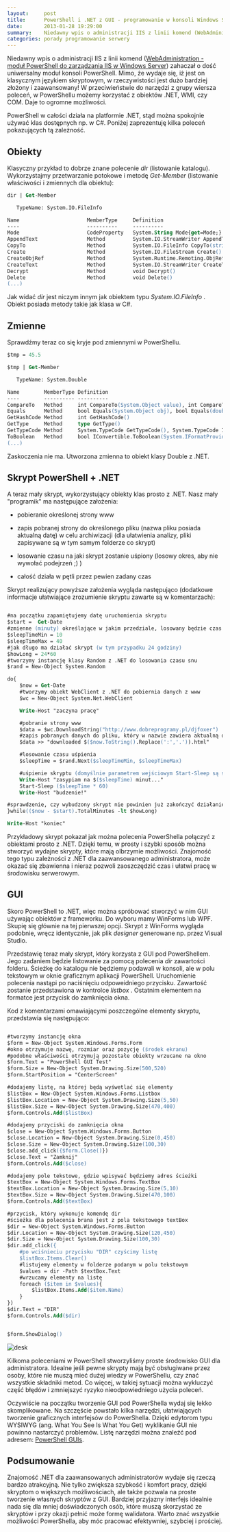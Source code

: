 ```yaml
---
layout:     post
title:      PowerShell i .NET z GUI - programowanie w konsoli Windows Server
date:       2013-01-28 19:29:00
summary:    Niedawny wpis o administracji IIS z linii komend (WebAdministration - moduł PowerShell do zarządzania IIS w Windows Serv...) zahaczał o dość uniwersalny moduł konsoli PowerShell. Mimo, że wydaje się, iż jest on klasycznym językiem skryptowym, w rzeczywistości jest dużo bardziej złożony i zaawansowany! W przeciwieństwie do narzędzi z grupy wiersza poleceń, w PowerShellu możemy korzystać z obiektów ...
categories: porady programowanie serwery
---
```




Niedawny wpis o administracji IIS z linii komend ([WebAdministration - moduł PowerShell do zarządzania IIS w Windows Server](http://www.dobreprogramy.pl/djfoxer/WebAdministration-modul-PowerShell-do-zarzadzania-IIS-w-Windows-Server,38739.html)) zahaczał o dość uniwersalny moduł konsoli PowerShell. Mimo, że wydaje się, iż jest on klasycznym językiem skryptowym, w rzeczywistości jest dużo bardziej złożony i zaawansowany! W przeciwieństwie do narzędzi z grupy wiersza poleceń, w PowerShellu możemy korzystać z obiektów .NET, WMI, czy COM. Daje to ogromne możliwości. 


PowerShell w całości działa na platformie .NET, stąd można spokojnie używać klas dostępnych np. w C#. Poniżej zaprezentuję kilka poleceń pokazujących tą zależność. 



## Obiekty



Klasyczny przykład to dobrze znane polecenie  *dir*  (listowanie katalogu). Wykorzystajmy przetwarzanie potokowe i metodę  *Get-Member*  (listowanie właściwości i zmiennych dla obiektu):


```ps
dir | Get-Member

   TypeName: System.IO.FileInfo

Name                      MemberType     Definition                                                          
----                      ----------     ----------                                                          
Mode                      CodeProperty   System.String Mode{get=Mode;}                                       
AppendText                Method         System.IO.StreamWriter AppendText()                                 
CopyTo                    Method         System.IO.FileInfo CopyTo(string destFileName), System.IO.FileInf...
Create                    Method         System.IO.FileStream Create()                                       
CreateObjRef              Method         System.Runtime.Remoting.ObjRef CreateObjRef(type requestedType)     
CreateText                Method         System.IO.StreamWriter CreateText()                                 
Decrypt                   Method         void Decrypt()                                                      
Delete                    Method         void Delete()                                
(...)

```


Jak widać  *dir*  jest niczym innym jak obiektem typu  *System.IO.FileInfo* . Obiekt posiada metody takie jak klasa w C#. 


## Zmienne


Sprawdźmy teraz co się kryje pod zmiennymi w PowerShellu. 


```ps
$tmp = 45.5

$tmp | Get-Member

   TypeName: System.Double

Name        MemberType Definition                                                                            
----        ---------- ----------                                                                            
CompareTo   Method     int CompareTo(System.Object value), int CompareTo(double value), int IComparable.Co...
Equals      Method     bool Equals(System.Object obj), bool Equals(double obj), bool IEquatable[double].Eq...
GetHashCode Method     int GetHashCode()                                                                     
GetType     Method     type GetType()                                                                        
GetTypeCode Method     System.TypeCode GetTypeCode(), System.TypeCode IConvertible.GetTypeCode()             
ToBoolean   Method     bool IConvertible.ToBoolean(System.IFormatProvider provider)                          
(...)

```


Zaskoczenia nie ma. Utworzona zmienna to obiekt klasy Double z .NET.


## Skrypt PowerShell + .NET


A teraz mały skrypt, wykorzystujący obiekty klas prosto z .NET. Nasz mały "programik" ma następujące założenia:


  * pobieranie określonej strony www


  * zapis pobranej strony do określonego pliku (nazwa pliku posiada aktualną datę) w celu archiwizacji (dla ułatwienia analizy, pliki zapisywane są w tym samym folderze co skrypt)


  * losowanie czasu na jaki skrypt zostanie uśpiony (losowy okres, aby nie wywołać podejrzeń ;) )


  * całość działa w pętli przez pewien zadany czas



Skrypt realizujący powyższe założenia wygląda następująco (dodatkowe informacje ułatwiające zrozumienie skryptu zawarte są w komentarzach):


```ps

#na początku zapamiętujemy datę uruchomienia skryptu
$start =  Get-Date
#zmienne (minuty) określające w jakim przedziale, losowany będzie czas uśpienia skryptu 
$sleepTimeMin = 10
$sleepTimeMax = 40
#jak długo ma działać skrypt (w tym przypadku 24 godziny)
$howLong = 24*60
#tworzymy instancję klasy Random z .NET do losowania czasu snu
$rand = New-Object System.Random

do{
    $now = Get-Date
    #tworzymy obiekt WebClient z .NET do pobiernia danych z www
    $wc = New-Object System.Net.WebClient

    Write-Host "zaczyna pracę"

    #pobranie strony www
    $data = $wc.DownloadString("http://www.dobreprogramy.pl/djfoxer")
    #zapis pobranych danych do pliku, który w nazwie zawiera aktualną datę
    $data >> "downloaded $($now.ToString().Replace(':','.')).html"

    #losowanie czasu uśpienia
    $sleepTime = $rand.Next($sleepTimeMin, $sleepTimeMax)

    #uśpienie skryptu (domyślnie parametrem wejściowym Start-Sleep są sekundy)
    Write-Host "zasypiam na $($sleepTime) minut..."
    Start-Sleep ($sleepTime * 60)
    Write-Host "budzenie!"

#sprawdzenie, czy wybudzony skrypt nie powinien już zakończyć działanie
}while(($now - $start).TotalMinutes -lt $howLong)

Write-Host "koniec"

```


Przykładowy skrypt pokazał jak można polecenia PowerShella połączyć z obiektami prosto z .NET. Dzięki temu, w prosty i szybki sposób można stworzyć wydajne skrypty, które mają olbrzymie możliwości. Znajomość tego typu zależności z .NET dla zaawansowanego administratora, może okazać się zbawienna i nieraz pozwoli zaoszczędzić czas i ułatwi pracę w środowisku serwerowym.


## GUI

Skoro PowerShell to .NET, więc można spróbować stworzyć w nim GUI używając obiektów z frameworku. Do wyboru mamy WinForms lub WPF. Skupię się głównie na tej pierwszej opcji. Skrypt z WinForms wygląda podobnie, wręcz identycznie, jak plik  *designer*  generowane np. przez Visual Studio. 

Przedstawię teraz mały skrypt, który korzysta z GUI pod PowerShellem. Jego zadaniem będzie listowanie za pomocą polecenia  *dir*  zawartości folderu. Ścieżkę do katalogu nie będziemy podawali w konsoli, ale w polu tekstowym w oknie graficznym aplikacji PowerShell. Uruchomienie polecenia nastąpi po naciśnięciu odpoweidniego przycisku. Zawartość zostanie przedstawiona w kontrolce  *listbox* . Ostatnim elementem na formatce jest przycisk do zamknięcia okna. 

Kod z komentarzami omawiającymi poszczególne elementy skryptu, przedstawia się następująco:


```ps

#tworzymy instancję okna
$form = New-Object System.Windows.Forms.Form
#okno otrzymuje nazwę, rozmiar oraz pozycję (środek ekranu)
#podobne właściwości otrzymują pozostałe obiekty wrzucane na okno
$form.Text = "PowerShell GUI Test"
$form.Size = New-Object System.Drawing.Size(500,520)
$form.StartPosition = "CenterScreen"

#dodajemy listę, na której będą wyśwetlać się elementy
$listBox = New-Object System.Windows.Forms.Listbox
$listBox.Location = New-Object System.Drawing.Size(5,50)
$listBox.Size = New-Object System.Drawing.Size(470,400) 
$form.Controls.Add($listBox)

#dodajemy przyciski do zamknięcia okna
$close = New-Object System.Windows.Forms.Button
$close.Location = New-Object System.Drawing.Size(0,450)
$close.Size = New-Object System.Drawing.Size(100,30)
$close.add_click({$form.Close()})
$close.Text = "Zamknij"
$form.Controls.Add($close)

#dodajemy pole tekstowe, gdzie wpisywać będziemy adres ścieżki
$textBox = New-Object System.Windows.Forms.TextBox
$textBox.Location = New-Object System.Drawing.Size(5,10)
$textBox.Size = New-Object System.Drawing.Size(470,100)
$form.Controls.Add($textBox)

#przycisk, który wykonuje komendę dir
#ścieżka dla polecenia brana jest z pola tekstowego textBox
$dir = New-Object System.Windows.Forms.Button
$dir.Location = New-Object System.Drawing.Size(120,450)
$dir.Size = New-Object System.Drawing.Size(100,30)
$dir.add_click({
    #po wciśnieciu przycisku "DIR" czyścimy listę
    $listBox.Items.Clear()
    #listujemy elementy w folderze podanym w polu tekstowym
    $values = dir -Path $textBox.Text
    #wrzucamy elementy na listę
    foreach ($item in $values){
        $listBox.Items.Add($item.Name)
    }
})
$dir.Text = "DIR"
$form.Controls.Add($dir)


$form.ShowDialog()

```



![desk](https://raw.githubusercontent.com/djfoxer/djfoxer.github.io/master/_img/2013-1-28-_107_/g_-_608x405_-_-_38836x20130127234112_0.png)


Kilkoma poleceniami w PowerShell stworzyliśmy proste środowisko GUI dla administratora. Idealne jeśli pewne skrypty mają być obsługiwane przez osoby, które nie muszą mieć dużej wiedzy w PowerShellu, czy znać wszystkie składniki metod. Co więcej, w takiej sytuacji można wykluczyć część błędów i zmniejszyć ryzyko nieodpowiedniego użycia poleceń.

Oczywiście na początku tworzenie GUI pod PowerShella wydaj się lekko skomplikowane. Na szczęście powstało kilka narzędzi, ułatwiających tworzenie graficznych interfejsów do PowerShella. Dzięki edytorom typu WYSIWYG (ang. What You See Is What You Get) wyklikanie GUI nie powinno nastarczyć problemów. Listę narzędzi można znaleźć pod adresem: [PowerShell GUIs](http://social.technet.microsoft.com/wiki/contents/articles/4579.powershell-guis.aspx). 


## Podsumowanie

Znajomość .NET dla zaawansowanych administratorów wydaje się rzeczą bardzo atrakcyjną. Nie tylko zwiększa szybkość i komfort pracy, dzięki skryptom o większych możliwościach, ale także pozwala na proste tworzenie własnych skryptów z GUI. Bardziej przyjazny interfejs idealnie nada się dla mniej doświadczonych osób, które muszą skorzystać ze skryptów i przy okazji pełnić może formę walidatora. Warto znać wszystkie możliwości PowerShella, aby móc pracować efektywniej, szybciej i prościej.